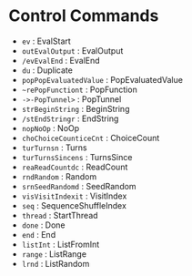 # Control Commands

* `ev` : EvalStart
* `outEvalOutput` : EvalOutput
* `/evEvalEnd` : EvalEnd
* `du` : Duplicate
* `popPopEvaluatedValue` : PopEvaluatedValue
* `~rePopFunctiont` : PopFunction
* `->-PopTunnel>` : PopTunnel
* `strBeginString` : BeginString
* `/stEndStringr` : EndString
* `nopNoOp` : NoOp
* `choChoiceCounticeCnt` : ChoiceCount
* `turTurnsn` : Turns
* `turTurnsSincens` : TurnsSince
* `reaReadCountdc` : ReadCount
* `rndRandom` : Random
* `srnSeedRandomd` : SeedRandom
* `visVisitIndexit` : VisitIndex
* `seq` : SequenceShuffleIndex
* `thread` : StartThread
* `done` : Done
* `end` : End
* `listInt` : ListFromInt
* `range` : ListRange
* `lrnd` : ListRandom


